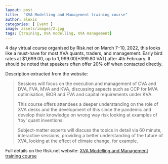 ```yaml
---
layout: post
title:  "XVA Modelling and Management training course"
author: alexis
categories: [ Event ]
image: assets/images/2.jpg
tags: [training, XVA modelling, XVA management]
---
```

4 day virtual course organised by Risk.net on March 7–10, 2022, this looks like a must-have for most XVA quants, traders, and management. Early bird rates at $1,699.00, up to $1,999.00 (+$399.80 VAT) after 4th February. It should be noted that speakers often offer 20% off when contacted directly.

Description extracted from the website:
> Sessions will focus on the execution and management of CVA and DVA, FVA, MVA and KVA, discussing aspects such as CCP for MVA optimisation, IBOR and FVA and capital requirements under KVA. 
>
> This course offers attendees a deeper understanding on the role of XVA desks and the development of this since the pandemic and develop their knowledge on wrong way risk looking at examples of ‘toy’ quant inventions.
>
> Subject-matter experts will discuss the topics in detail via 60 minute, interactive sessions, providing a better understanding of the future of XVA, looking at the effect of climate change, for example. 

Full details on the Risk.net website: [XVA Modelling and Management training course](https://training.risk.net/xva)
